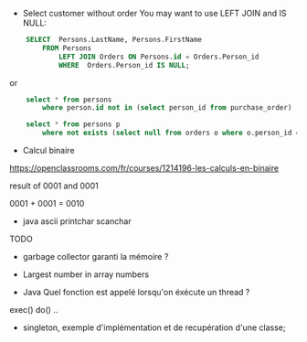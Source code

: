 
* Select customer without order
You may want to use LEFT JOIN and IS NULL:

```sql
    SELECT  Persons.LastName, Persons.FirstName
        FROM Persons
            LEFT JOIN Orders ON Persons.id = Orders.Person_id
            WHERE  Orders.Person_id IS NULL;
```

or

```sql
    select * from persons 
        where person.id not in (select person_id from purchase_order)
```

```sql
    select * from persons p 
        where not exists (select null from orders o where o.person_id = p.id)
```


* Calcul binaire

https://openclassrooms.com/fr/courses/1214196-les-calculs-en-binaire 

result of 0001 and 0001

0001 + 0001 = 0010 


* java ascii printchar scanchar

TODO

* garbage collector garanti la mémoire ?

* Largest number in array numbers

* Java Quel fonction est appelé lorsqu'on éxécute un thread ?

exec()
do()
..


* singleton, exemple d'implémentation et de recupération d'une classe; 